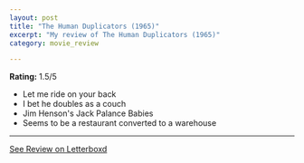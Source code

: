 ```yaml
---
layout: post
title: "The Human Duplicators (1965)"
excerpt: "My review of The Human Duplicators (1965)"
category: movie_review

---
```


**Rating:** 1.5/5

* Let me ride on your back
* I bet he doubles as a couch
* Jim Henson's Jack Palance Babies
* Seems to be a restaurant converted to a warehouse

<hr>

[See Review on Letterboxd](https://boxd.it/54WINX)
